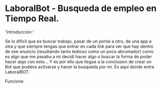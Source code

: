 # LaboralBot - Busqueda de empleo en Tiempo Real.

'Introduccion:'

Se lo dificil que es buscar trabajo, pasar de un portal a otro, de una app a otra y que siempre tengas que entrar en cada link para ver que hay dentro de ese anuncio (resultando tanto tedioso como un poco abrumador) como es algo que me pasaba a mi decidi hacer algo o buscar la forma de poder hacer algo con esto... Y es por ello que llegue a la conclusion de crear un Bot que pudiera activarse y hacer la busqueda por mi. Es aqui donde entra LaboralBOT.

Funcione
